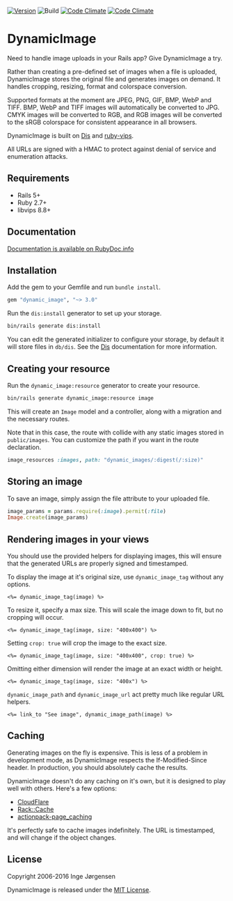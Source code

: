 [![Version](https://img.shields.io/gem/v/dynamic_image.svg?style=flat)](https://rubygems.org/gems/dynamic_image)
![Build](https://github.com/elektronaut/dynamic_image/workflows/Build/badge.svg)
[![Code Climate](https://codeclimate.com/github/elektronaut/dynamic_image/badges/gpa.svg)](https://codeclimate.com/github/elektronaut/dynamic_image)
[![Code Climate](https://codeclimate.com/github/elektronaut/dynamic_image/badges/coverage.svg)](https://codeclimate.com/github/elektronaut/dynamic_image)

# DynamicImage

Need to handle image uploads in your Rails app?
Give DynamicImage a try.

Rather than creating a pre-defined set of images when a file is
uploaded, DynamicImage stores the original file and generates images
on demand. It handles cropping, resizing, format and colorspace
conversion.

Supported formats at the moment are JPEG, PNG, GIF, BMP, WebP and TIFF.
BMP, WebP and TIFF images will automatically be converted to JPG. CMYK
images will be converted to RGB, and RGB images will be converted to the sRGB
colorspace for consistent appearance in all browsers.

DynamicImage is built on [Dis](https://github.com/elektronaut/dis)
and [ruby-vips](https://github.com/libvips/ruby-vips).

All URLs are signed with a HMAC to protect against denial of service
and enumeration attacks.

## Requirements

* Rails 5+
* Ruby 2.7+
* libvips 8.8+

## Documentation

[Documentation is available on RubyDoc.info](http://rdoc.info/gems/dynamic_image)

## Installation

Add the gem to your Gemfile and run `bundle install`.

```ruby
gem "dynamic_image", "~> 3.0"
```

Run the `dis:install` generator to set up your storage.

```sh
bin/rails generate dis:install
```

You can edit the generated initializer to configure your storage, by default it
will store files in `db/dis`. See the
[Dis](https://github.com/elektronaut/dis) documentation for more
information.

## Creating your resource

Run the `dynamic_image:resource` generator to create your resource.

```sh
bin/rails generate dynamic_image:resource image
```

This will create an `Image` model and a controller, along with a migration and
the necessary routes.

Note that in this case, the route with collide with any static images stored
in `public/images`. You can customize the path if you want in the route
declaration.

```ruby
image_resources :images, path: "dynamic_images/:digest(/:size)"
```

## Storing an image

To save an image, simply assign the file attribute to your uploaded file.

```ruby
image_params = params.require(:image).permit(:file)
Image.create(image_params)
```

## Rendering images in your views

You should use the provided helpers for displaying images, this will ensure
that the generated URLs are properly signed and timestamped.

To display the image at it's original size, use `dynamic_image_tag` without
any options.

```erb
<%= dynamic_image_tag(image) %>
```

To resize it, specify a max size. This will scale the image down to fit, but
no cropping will occur.

```erb
<%= dynamic_image_tag(image, size: "400x400") %>
```

Setting `crop: true` will crop the image to the exact size.

```erb
<%= dynamic_image_tag(image, size: "400x400", crop: true) %>
```

Omitting either dimension will render the image at an exact width or height.

```erb
<%= dynamic_image_tag(image, size: "400x") %>
```

`dynamic_image_path` and `dynamic_image_url` act pretty much like regular URL
helpers.

```erb
<%= link_to "See image", dynamic_image_path(image) %>
```

## Caching

Generating images on the fly is expensive. This is less of a problem
in development mode, as DynamicImage respects the If-Modified-Since
header. In production, you should absolutely cache the results.

DynamicImage doesn't do any caching on it's own, but it is designed to
play well with others. Here's a few options:

* [CloudFlare](https://www.cloudflare.com)
* [Rack::Cache](http://rtomayko.github.io/rack-cache/)
* [actionpack-page_caching](https://github.com/rails/actionpack-page_caching)

It's perfectly safe to cache images indefinitely. The URL is
timestamped, and will change if the object changes.

## License

Copyright 2006-2016 Inge Jørgensen

DynamicImage is released under the
[MIT License](http://www.opensource.org/licenses/MIT).
